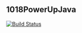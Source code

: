 ## 1018PowerUpJava

[![Build Status](https://travis-ci.com/firecrafty/1018PowerUpJava.svg?token=CZjpRU9x5FCTyTFJ735p&branch=develop)](https://travis-ci.com/firecrafty/1018PowerUpJava)
